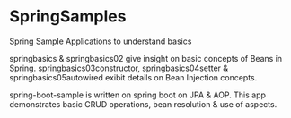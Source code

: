 # SpringSamples
Spring Sample Applications to understand basics

springbasics & springbasics02 give insight on basic concepts of Beans in Spring.
springbasics03constructor, springbasics04setter & springbasics05autowired exibit details on Bean Injection concepts.

spring-boot-sample is written on spring boot on JPA & AOP.
This app demonstrates basic CRUD operations, bean resolution & use of aspects.  

